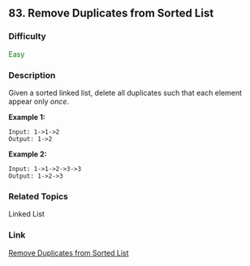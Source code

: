 ## 83. Remove Duplicates from Sorted List
### Difficulty

 <font color=green>Easy</font>

### Description

Given a sorted linked list, delete all duplicates such that each element
appear only _once_.

**Example 1:**
            Input: 1->1->2    Output: 1->2    

**Example 2:**
            Input: 1->1->2->3->3    Output: 1->2->3    


### Related Topics

Linked List


### Link
[Remove Duplicates from Sorted List](https://leetcode.com/problems/remove-duplicates-from-sorted-list)
